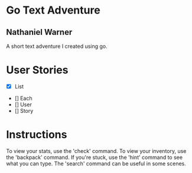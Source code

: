 # Go Text Adventure
## Nathaniel Warner
A short text adventure I created using go.

# User Stories
- [x] List
- [] Each
- [] User
- [] Story

# Instructions
To view your stats, use the 'check' command.
To view your inventory, use the 'backpack' command.
If you're stuck, use the 'hint' command to see what you can type.
The 'search' command can be useful in some scenes.